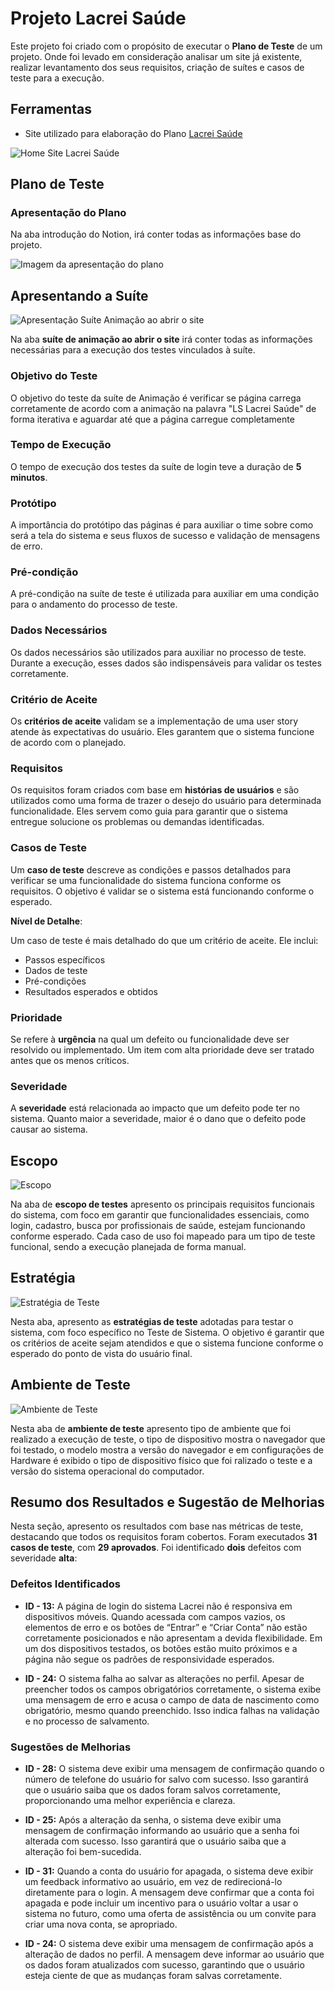 # Projeto Lacrei Saúde

Este projeto foi criado com o propósito de executar o **Plano de Teste** de um projeto. Onde foi levado em consideração analisar um site já existente, realizar levantamento  dos seus requisitos, criação de suítes e casos de teste para a execução.


## Ferramentas

- Site utilizado para elaboração do Plano [Lacrei Saúde](https://paciente-staging.lacreisaude.com.br/)


![Home Site Lacrei Saúde](../lacrei/img/ref_home_site.png)
  

## Plano de Teste

### Apresentação do Plano
 
Na aba introdução do Notion, irá conter todas as informações base do projeto.

![Imagem da apresentação do plano](../lacrei/img/ref_apresentacao.png)


## Apresentando a Suíte


![Apresentação Suíte Animação ao abrir o site](../lacrei/img/ref_suite.png)

Na aba **suíte de animação ao abrir o site** irá conter todas as informações necessárias para a execução dos testes vinculados à suíte.

### Objetivo do Teste

O objetivo do teste da suíte de Animação é verificar se página carrega corretamente de acordo com a animação na palavra "LS Lacrei Saúde" de forma iterativa e aguardar até que a página carregue completamente

### Tempo de Execução

O tempo de execução dos testes da suíte de login teve a duração de **5 minutos**.

### Protótipo

A importância do protótipo das páginas é para auxiliar o time sobre como será a tela do sistema e seus fluxos de sucesso e validação de mensagens de erro.

### Pré-condição

A pré-condição na suíte de teste é utilizada para auxiliar em uma condição para o andamento do processo de teste.

### Dados Necessários

Os dados necessários são utilizados para auxiliar no processo de teste. Durante a execução, esses dados são indispensáveis para validar os testes corretamente.

### Critério de Aceite

Os **critérios de aceite** validam se a implementação de uma user story atende às expectativas do usuário. Eles garantem que o sistema funcione de acordo com o planejado.

### Requisitos

Os requisitos foram criados com base em **histórias de usuários** e são utilizados como uma forma de trazer o desejo do usuário para determinada funcionalidade. Eles servem como guia para garantir que o sistema entregue solucione os problemas ou demandas identificadas.

### Casos de Teste

Um **caso de teste** descreve as condições e passos detalhados para verificar se uma funcionalidade do sistema funciona conforme os requisitos. O objetivo é validar se o sistema está funcionando conforme o esperado.

**Nível de Detalhe**: 

Um caso de teste é mais detalhado do que um critério de aceite. Ele inclui:

- Passos específicos
- Dados de teste
- Pré-condições
- Resultados esperados e obtidos

### Prioridade

Se refere à **urgência** na qual um defeito ou funcionalidade deve ser resolvido ou implementado. Um item com alta prioridade deve ser tratado antes que os menos críticos.

### Severidade

A **severidade** está relacionada ao impacto que um defeito pode ter no sistema. Quanto maior a severidade, maior é o dano que o defeito pode causar ao sistema.

## Escopo
![Escopo](../lacrei/img/ref_escopo.png)

Na aba de **escopo de testes** apresento os principais requisitos funcionais do sistema, com foco em garantir que funcionalidades essenciais, como login, cadastro, busca por profissionais de saúde, estejam funcionando conforme esperado. Cada caso de uso foi mapeado para um tipo de teste funcional, sendo a execução planejada de forma manual.	

## Estratégia

![Estratégia de Teste](../lacrei/img/ref_estrategia.png)

Nesta aba, apresento as **estratégias de teste** adotadas para testar o sistema, com foco específico no Teste de Sistema. O objetivo é garantir que os critérios de aceite sejam atendidos e que o sistema funcione conforme o esperado do ponto de vista do usuário final.

## Ambiente de Teste

![Ambiente de Teste](../lacrei/img/ref_ambiente.png)

Nesta aba de **ambiente de teste** apresento tipo de ambiente que foi realizado a execução de teste, o tipo de dispositivo mostra o navegador
que foi testado, o modelo mostra a versão do navegador e em configurações de Hardware é exibido o tipo de dispositivo físico que foi ralizado o teste e a versão do sistema operacional do computador.	
		
## Resumo dos Resultados e Sugestão de Melhorias

Nesta seção, apresento os resultados com base nas métricas de teste, destacando que todos os requisitos foram cobertos. Foram executados **31 casos de teste**, com **29 aprovados**. Foi identificado **dois** defeitos com severidade **alta**:

### Defeitos Identificados

- **ID - 13:** A página de login do sistema Lacrei não é responsiva em dispositivos móveis. Quando acessada com campos vazios, os elementos de erro e os botões de “Entrar” e “Criar Conta” não estão corretamente posicionados e não apresentam a devida flexibilidade. Em um dos dispositivos testados, os botões estão muito próximos e a página não segue os padrões de responsividade esperados.

- **ID - 24:** O sistema falha ao salvar as alterações no perfil. Apesar de preencher todos os campos obrigatórios corretamente, o sistema exibe uma mensagem de erro e acusa o campo de data de nascimento como obrigatório, mesmo quando preenchido. Isso indica falhas na validação e no processo de salvamento.

### Sugestões de Melhorias

- **ID - 28:** O sistema deve exibir uma mensagem de confirmação quando o número de telefone do usuário for salvo com sucesso. Isso garantirá que o usuário saiba que os dados foram salvos corretamente, proporcionando uma melhor experiência e clareza.

- **ID - 25:** Após a alteração da senha, o sistema deve exibir uma mensagem de confirmação informando ao usuário que a senha foi alterada com sucesso. Isso garantirá que o usuário saiba que a alteração foi bem-sucedida.

- **ID - 31:** Quando a conta do usuário for apagada, o sistema deve exibir um feedback informativo ao usuário, em vez de redirecioná-lo diretamente para o login. A mensagem deve confirmar que a conta foi apagada e pode incluir um incentivo para o usuário voltar a usar o sistema no futuro, como uma oferta de assistência ou um convite para criar uma nova conta, se apropriado.

- **ID - 24:** O sistema deve exibir uma mensagem de confirmação após a alteração de dados no perfil. A mensagem deve informar ao usuário que os dados foram atualizados com sucesso, garantindo que o usuário esteja ciente de que as mudanças foram salvas corretamente.
